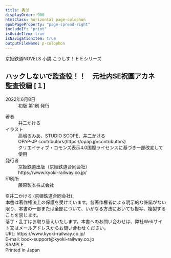 ```yaml
---
title: 奥付
displayOrder: 900
htmlClass: horizontal page-colophon
epubPageProperty: "page-spread-right"
includeIf: "print"
isGuideItem: true
isNavigationItem: true
outputFileName: p-colophon
---
```


<div class="colophon">
<div class="series-title">京姫鉄道NOVELS 小説 こうしす！ＥＥシリーズ</div>
<h2 class="book-title">ハックしないで監査役！！　元社内SE祝園アカネ　監査役編 [１]</h2>
<dl class="print-history">
<dt>2022年6月8日</dt><dd>初版 第1刷 発行</dd>
</dl>
<dl class="book-credit">
<dt>著者</dt>
<dd>井二かける</dd>
<dt>イラスト</dt>
<dd>高嶋るみあ、STUDIO SCOPE、井二かける<br />
OPAP-JP contributors(<span>https</span>://opap.jp/contributors)<br />
クリエイティブ・コモンズ表示4.0国際ライセンスに基づき一部改変して使用</dd>
<dt>発行者</dt>
<dd>京姫鉄道出版（京姫鉄道合同会社）<br />
<span>https</span>://www.kyoki-railway.co.jp/</dd>
<dt>印刷所</dt>
<dd>藤原製本株式会社</dd>
</dl>
<div class="colophon-note">
©井二かける (京姫鉄道合同会社).
</div>
<div class="colophon-note">本書は著作権法上の保護を受けています。各著作権者による明示的な許諾がない限り、本書の一部または全部について、いかなる方法においても複写、複製することを禁じます。</div>
<div class="colophon-note">落丁・乱丁はお取り替えいたします。本書へのお問い合わせは、弊社Webサイト又はメールアドレスからお問い合わせください。<br />
URL: https://www.kyoki-railway.co.jp/ <br />
E-mail: book-support@kyoki-railway.co.jp
</div>
<div class="book-id">
<div class="isbn">
SAMPLE
</div>
<div class="country">
Printed in Japan
</div>
</div>
</div>